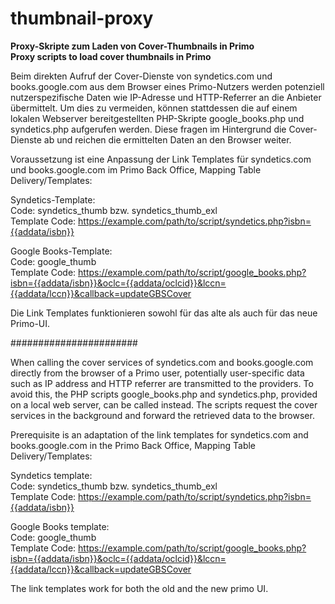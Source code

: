 # thumbnail-proxy
<strong>Proxy-Skripte zum Laden von Cover-Thumbnails in Primo
<br>Proxy scripts to load cover thumbnails in Primo</strong>

Beim direkten Aufruf der Cover-Dienste von syndetics.com und books.google.com aus dem Browser eines Primo-Nutzers werden potenziell nutzerspezifische Daten wie IP-Adresse und HTTP-Referrer an die Anbieter übermittelt. Um dies zu vermeiden, können stattdessen die auf einem lokalen Webserver bereitgestellten PHP-Skripte google_books.php und syndetics.php  aufgerufen werden. Diese fragen im Hintergrund die Cover-Dienste ab und reichen die ermittelten Daten an den Browser weiter. 

Voraussetzung ist eine Anpassung der Link Templates für syndetics.com und books.google.com im Primo Back Office, Mapping Table Delivery/Templates:

Syndetics-Template:
<br>Code: syndetics_thumb bzw. syndetics_thumb_exl
<br>Template Code: https://example.com/path/to/script/syndetics.php?isbn={{addata/isbn}}

Google Books-Template:
<br>Code: google_thumb
<br>Template Code: https://example.com/path/to/script/google_books.php?isbn={{addata/isbn}}&oclc={{addata/oclcid}}&lccn={{addata/lccn}}&callback=updateGBSCover

Die Link Templates funktionieren sowohl für das alte als auch für das neue Primo-UI.

#######################

When calling the cover services of syndetics.com and books.google.com directly from the browser of a Primo user, potentially user-specific data such as IP address and HTTP referrer are transmitted to the providers. To avoid this, the PHP scripts google_books.php and syndetics.php, provided on a local web server, can be called instead. The scripts request the cover services in the background and forward the retrieved data to the browser. 

Prerequisite is an adaptation of the link templates for syndetics.com and books.google.com in the Primo Back Office, Mapping Table Delivery/Templates:

Syndetics template:
<br>Code: syndetics_thumb bzw. syndetics_thumb_exl
<br>Template Code: https://example.com/path/to/script/syndetics.php?isbn={{addata/isbn}}

Google Books template:
<br>Code: google_thumb
<br>Template Code: https://example.com/path/to/script/google_books.php?isbn={{addata/isbn}}&oclc={{addata/oclcid}}&lccn={{addata/lccn}}&callback=updateGBSCover

The link templates work for both the old and the new primo UI.
